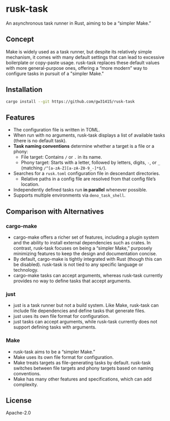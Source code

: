 # rusk-task

An asynchronous task runner in Rust, aiming to be a “simpler Make.”

## Concept

Make is widely used as a task runner, but despite its relatively simple mechanism, it comes with many default settings that can lead to excessive boilerplate or copy-paste usage. rusk-task replaces these default values with more general-purpose ones, offering a “more modern” way to configure tasks in pursuit of a "simpler Make."

## Installation

```bash
cargo install --git https://github.com/gw31415/rusk-task
```

## Features

- The configuration file is written in TOML.
- When run with no arguments, rusk-task displays a list of available tasks (there is no default task).
- **Task naming conventions** determine whether a target is a file or a phony:
  - File target: Contains `/` or `.` in its name.
  - Phony target: Starts with a letter, followed by letters, digits, `-`, or `_` (matching `/^[a-zA-Z][a-zA-Z0-9_-]*$/`).
- Searches for a `rusk.toml` configuration file in descendant directories.
  - Relative paths in a config file are resolved from that config file’s location.
- Independently defined tasks run **in parallel** whenever possible.
- Supports multiple environments via `deno_task_shell`.

## Comparison with Alternatives

### cargo-make

- cargo-make offers a richer set of features, including a plugin system and the ability to install external dependencies such as crates. In contrast, rusk-task focuses on being a “simpler Make,” purposely minimizing features to keep the design and documentation concise.
- By default, cargo-make is tightly integrated with Rust (though this can be disabled). rusk-task is not tied to any specific language or technology.
- cargo-make tasks can accept arguments, whereas rusk-task currently provides no way to define tasks that accept arguments.

### just

- just is a task runner but not a build system. Like Make, rusk-task can include file dependencies and define tasks that generate files.
- just uses its own file format for configuration.
- just tasks can accept arguments, while rusk-task currently does not support defining tasks with arguments.

### Make

- rusk-task aims to be a “simpler Make.”
- Make uses its own file format for configuration.
- Make treats targets as file-generating tasks by default. rusk-task switches between file targets and phony targets based on naming conventions.
- Make has many other features and specifications, which can add complexity.

## License

Apache-2.0
